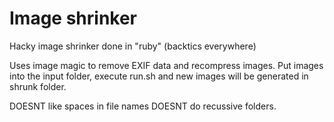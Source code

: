 # Image shrinker

Hacky image shrinker done in "ruby" (backtics everywhere)

Uses image magic to remove EXIF data and recompress images. Put images into the input folder, execute run.sh and new images will be generated in shrunk folder. 

DOESNT like spaces in file names
DOESNT do recussive folders. 
